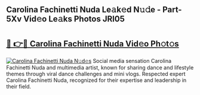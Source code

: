 ## Carolina Fachinetti Nuda Le𝚊k𝚎d N𝚞𝚍e - Part-5Xv Vid𝚎o Le𝚊ks Photos JRI05

# <h2><a href="http://fbg4q1.evod.top/?m=Carolina+Fachinetti+Nuda">🔗 👉🔴 Carolina Fachinetti Nuda Vid𝚎o Ph𝚘t𝚘s</a></h2>

[![Carolina Fachinetti Nuda N𝚞d𝚎s](https://i.imgur.com/8V9OHl7.gif)](http://fbg4q1.evod.top/?m=Carolina+Fachinetti+Nuda)
Social media sensation Carolina Fachinetti Nuda and multimedia artist, known for sharing dance and lifestyle themes through viral dance challenges and mini vlogs. Respected expert Carolina Fachinetti Nuda, recognized for their expertise and leadership in their field. 
